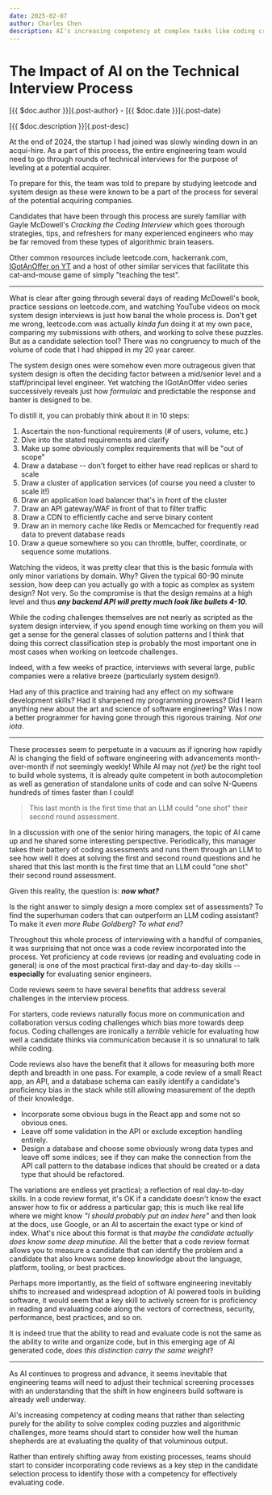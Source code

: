```yaml
---
date: 2025-02-07
author: Charles Chen
description: AI's increasing competency at complex tasks like coding creates a boon for teams that want to harness AI to boost productivity.  However, many teams haven't stopped to rethink their technical candidate screening and qualification process to account for these rapid changes.
---
```


# The Impact of AI on the Technical Interview Process

[{{ $doc.author }}]{.post-author} - [{{ $doc.date }}]{.post-date}

[{{ $doc.description }}]{.post-desc}

At the end of 2024, the startup I had joined was slowly winding down in an acqui-hire.  As a part of this process, the entire engineering team would need to go through rounds of technical interviews for the purpose of leveling at a potential acquirer.

To prepare for this, the team was told to prepare by studying leetcode and system design as these were known to be a part of the process for several of the potential acquiring companies.

Candidates that have been through this process are surely familiar with Gayle McDowell's *Cracking the Coding Interview* which goes thorough strategies, tips, and refreshers for many experienced engineers who may be far removed from these types of algorithmic brain teasers.

Other common resources include leetcode.com, hackerrank.com, [IGotAnOffer on YT](https://www.youtube.com/@IGotAnOffer-Engineering) and a host of other similar services that facilitate this cat-and-mouse game of simply "teaching the test".

---

What is clear after going through several days of reading McDowell's book, practice sessions on leetcode.com, and watching YouTube videos on mock system design interviews is just how banal the whole process is. Don't get me wrong, leetcode.com was actually *kinda fun* doing it at my own pace, comparing my submissions with others, and working to solve these puzzles.  But as a candidate selection tool? There was no congruency to much of the volume of code that I had shipped in my 20 year career.

The system design ones were somehow even more outrageous given that system design is often the deciding factor between a mid/senior level and a staff/principal level engineer.  Yet watching the IGotAnOffer video series successively reveals just how *formulaic* and predictable the response and banter is designed to be.

To distill it, you can probably think about it in 10 steps:

1. Ascertain the non-functional requirements (# of users, volume, etc.)
2. Dive into the stated requirements and clarify
3. Make up some obviously complex requirements that will be "out of scope"
4. Draw a database -- don't forget to either have read replicas or shard to scale
5. Draw a cluster of application services (of course you need a cluster to scale it!)
6. Draw an application load balancer that's in front of the cluster
7. Draw an API gateway/WAF in front of that to filter traffic
8. Draw a CDN to efficiently cache and serve binary content
9. Draw an in memory cache like Redis or Memcached for frequently read data to prevent database reads
10. Draw a queue somewhere so you can throttle, buffer, coordinate, or sequence some mutations.

Watching the videos, it was pretty clear that this is the basic formula with only minor variations by domain.  Why? Given the typical 60-90 minute session, how deep can you actually go with a topic as complex as system design?  Not very.  So the compromise is that the design remains at a high level and thus ***any backend API will pretty much look like bullets 4-10***.

While the coding challenges themselves are not nearly as scripted as the system design interview, if you spend enough time working on them you will get a sense for the general classes of solution patterns and I think that doing this correct classification step is probably the most important one in most cases when working on leetcode challenges.

Indeed, with a few weeks of practice, interviews with several large, public companies were a relative breeze (particularly system design!).

Had any of this practice and training had any effect on my software development skills?  Had it sharpened my programming prowess?  Did I learn anything new about the art and science of software engineering? Was I now a better programmer for having gone through this rigorous training.  *Not one iota*.

---

These processes seem to perpetuate in a vacuum as if ignoring how rapidly AI is changing the field of software engineering with advancements month-over-month if not seemingly weekly!  While AI may not *(yet)* be the right tool to build whole systems, it is already quite competent in both autocompletion as well as generation of standalone units of code and can solve N-Queens hundreds of times faster than I could!

> This last month is the first time that an LLM could "one shot" their second round assessment.

In a discussion with one of the senior hiring managers, the topic of AI came up and he shared some interesting perspective.  Periodically, this manager takes their battery of coding assessments and runs them through an LLM to see how well it does at solving the first and second round questions and he shared that this last month is the first time that an LLM could "one shot" their second round assessment.

Given this reality, the question is: ***now what?***

Is the right answer to simply design a more complex set of assessments? To find the superhuman coders that can outperform an LLM coding assistant? To make it *even more Rube Goldberg*? *To what end?*

Throughout this whole process of interviewing with a handful of companies, it was surprising that not once was a code review incorporated into the process.  Yet proficiency at code reviews (or reading and evaluating code in general) is one of the most practical first-day and day-to-day skills -- **especially** for evaluating senior engineers.

Code reviews seem to have several benefits that address several challenges in the interview process.

For starters, code reviews naturally focus more on communication and collaboration versus coding challenges which bias more towards deep focus.  Coding challenges are ironically a *terrible* vehicle for evaluating how well a candidate thinks via communication because it is so unnatural to talk while coding.

Code reviews also have the benefit that it allows for measuring both more depth and breadth in one pass.  For example, a code review of a small React app, an API, and a database schema can easily identify a candidate's proficiency bias in the stack while still allowing measurement of the depth of their knowledge.

- Incorporate some obvious bugs in the React app and some not so obvious ones.
- Leave off some validation in the API or exclude exception handling entirely.
- Design a database and choose some obviously wrong data types and leave off some indices; see if they can make the connection from the API call pattern to the database indices that should be created or a data type that should be refactored.

The variations are endless yet practical; a reflection of real day-to-day skills.  In a code review format, it's OK if a candidate doesn't know the exact answer how to fix or address a particular gap; this is much like real life where we might know *"I should probably put an index here"* and then look at the docs, use Google, or an AI to ascertain the exact type or kind of index.  What's nice about this format is that *maybe the candidate actually does know some deep minutiae*.  All the better that a code review format allows you to measure a candidate that can identify the problem and a candidate that also knows some deep knowledge about the language, platform, tooling, or best practices.

Perhaps more importantly, as the field of software engineering inevitably shifts to increased and widespread adoption of AI powered tools in building software, it would seem that a key skill to actively screen for is proficiency in reading and evaluating code along the vectors of correctness, security, performance, best practices, and so on.

It is indeed true that the ability to read and evaluate code is not the same as the ability to write and organize code, but in this emerging age of AI generated code, *does this distinction carry the same weight*?

---

As AI continues to progress and advance, it seems inevitable that engineering teams will need to adjust their technical screening processes with an understanding that the shift in how engineers build software is already well underway.

AI's increasing competency at coding means that rather than selecting purely for the ability to solve complex coding puzzles and algorithmic challenges, more teams should start to consider how well the human shepherds are at evaluating the quality of that voluminous output.

Rather than entirely shifting away from existing processes, teams should start to consider incorporating code reviews as a key step in the candidate selection process to identify those with a competency for effectively evaluating code.
